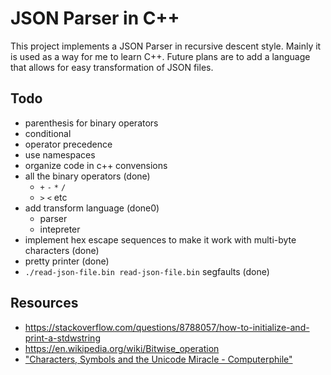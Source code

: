 # JSON Parser in C++

This project implements a JSON Parser in recursive descent style.
Mainly it is used as a way for me to learn C++. Future plans are
to add a language that allows for easy transformation of JSON
files.

## Todo

* parenthesis for binary operators
* conditional
* operator precedence
* use namespaces
* organize code in c++ convensions
* all the binary operators (done)
    * `+` `-` `*` `/`
    * `>` `<` etc
* add transform language (done0)
    * parser
    * intepreter
* implement hex escape sequences to make it work with multi-byte characters (done)
* pretty printer (done)
* `./read-json-file.bin read-json-file.bin` segfaults (done)

## Resources

* https://stackoverflow.com/questions/8788057/how-to-initialize-and-print-a-stdwstring
* https://en.wikipedia.org/wiki/Bitwise_operation
* ["Characters, Symbols and the Unicode Miracle - Computerphile"](https://www.youtube.com/watch?v=MijmeoH9LT4)
                        